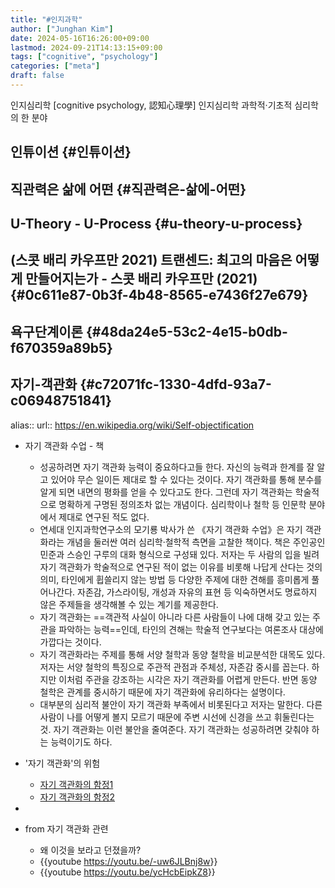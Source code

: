 ```yaml
---
title: "#인지과학"
author: ["Junghan Kim"]
date: 2024-05-16T16:26:00+09:00
lastmod: 2024-09-21T14:13:15+09:00
tags: ["cognitive", "psychology"]
categories: ["meta"]
draft: false
---
```


인지심리학 [cognitive psychology, 認知心理學] 인지심리학 과학적·기초적 심리학의 한 분야


## 인튜이션 {#인튜이션}


## 직관력은 삶에 어떤 {#직관력은-삶에-어떤}


## U-Theory - U-Process {#u-theory-u-process}


## (스콧 배리 카우프만 2021) 트랜센드: 최고의 마음은 어떻게 만들어지는가 - 스콧 배리 카우프만 (2021) {#0c611e87-0b3f-4b48-8565-e7436f27e679}


## 욕구단계이론 {#48da24e5-53c2-4e15-b0db-f670359a89b5}


## 자기-객관화 {#c72071fc-1330-4dfd-93a7-c06948751841}

alias:: url:: <https://en.wikipedia.org/wiki/Self-objectification>

-   자기 객관화 수업 - 책
    -   성공하려면 자기 객관화 능력이 중요하다고들 한다. 자신의 능력과 한계를 잘 알고 있어야 무슨 일이든 제대로 할 수 있다는 것이다. 자기 객관화를 통해 분수를 알게 되면 내면의 평화를 얻을 수 있다고도 한다. 그런데 자기 객관화는 학술적으로 명확하게 구명된 정의조차 없는 개념이다. 심리학이나 철학 등 인문학 분야에서 제대로 연구된 적도 없다.
    -   연세대 인지과학연구소의 모기룡 박사가 쓴 《자기 객관화 수업》은 자기 객관화라는 개념을 둘러싼 여러 심리학·철학적 측면을 고찰한 책이다. 책은 주인공인 민준과 스승인 구루의 대화 형식으로 구성돼 있다. 저자는 두 사람의 입을 빌려 자기 객관화가 학술적으로 연구된 적이 없는 이유를 비롯해 나답게 산다는 것의 의미, 타인에게 휩쓸리지 않는 방법 등 다양한 주제에 대한 견해를 흥미롭게 풀어나간다. 자존감, 가스라이팅, 개성과 자유의 표현 등 익숙하면서도 명료하지 않은 주제들을 생각해볼 수 있는 계기를 제공한다.
    -   자기 객관화는 ==객관적 사실이 아니라 다른 사람들이 나에 대해 갖고 있는 주관을 파악하는 능력==인데, 타인의 견해는 학술적 연구보다는 여론조사 대상에 가깝다는 것이다.
    -   자기 객관화라는 주제를 통해 서양 철학과 동양 철학을 비교분석한 대목도 있다. 저자는 서양 철학의 특징으로 주관적 관점과 주체성, 자존감 중시를 꼽는다. 하지만 이처럼 주관을 강조하는 시각은 자기 객관화를 어렵게 만든다. 반면 동양 철학은 관계를 중시하기 때문에 자기 객관화에 유리하다는 설명이다.
    -   대부분의 심리적 불안이 자기 객관화 부족에서 비롯된다고 저자는 말한다. 다른 사람이 나를 어떻게 볼지 모르기 때문에 주변 시선에 신경을 쓰고 휘둘린다는 것. 자기 객관화는 이런 불안을 줄여준다. 자기 객관화는 성공하려면 갖춰야 하는 능력이기도 하다.
-   '자기 객관화'의 위험
    -   [자기 객관화의 함정1](https://brunch.co.kr/@hagi814/124)
    -   [자기 객관화의 함정2](https://brunch.co.kr/@hagi814/125)
-

-   from 자기 객관화 관련
    -   왜 이것을 보라고 던졌을까?
    -   {{youtube <https://youtu.be/-uw6JLBnj8w>}}
    -   {{youtube <https://youtu.be/ycHcbEipkZ8>}}
